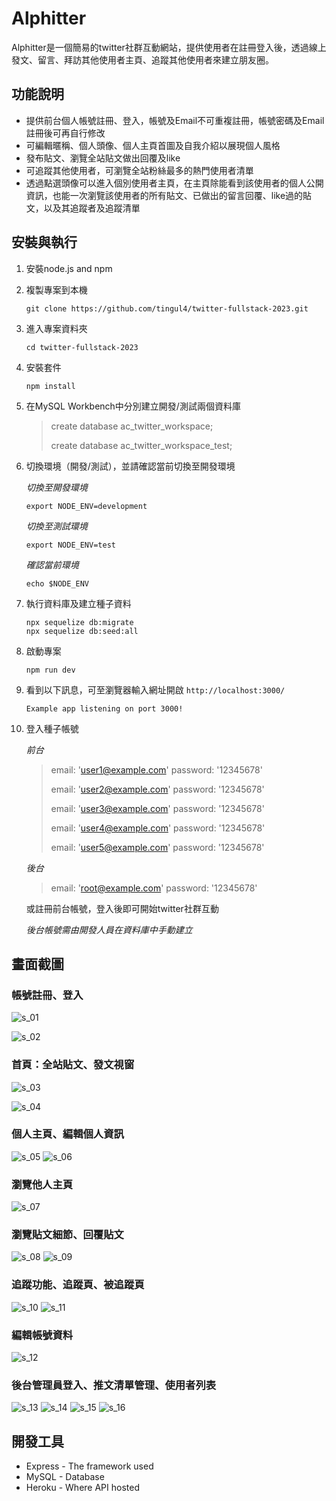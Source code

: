 # Alphitter

Alphitter是一個簡易的twitter社群互動網站，提供使用者在註冊登入後，透過線上發文、留言、拜訪其他使用者主頁、追蹤其他使用者來建立朋友圈。

## 功能說明

- 提供前台個人帳號註冊、登入，帳號及Email不可重複註冊，帳號密碼及Email註冊後可再自行修改
- 可編輯暱稱、個人頭像、個人主頁首圖及自我介紹以展現個人風格
- 發布貼文、瀏覽全站貼文做出回覆及like
- 可追蹤其他使用者，可瀏覽全站粉絲最多的熱門使用者清單
- 透過點選頭像可以進入個別使用者主頁，在主頁除能看到該使用者的個人公開資訊，也能一次瀏覽該使用者的所有貼文、已做出的留言回覆、like過的貼文，以及其追蹤者及追蹤清單

## 安裝與執行

1. 安裝node.js and npm
2. 複製專案到本機
    ```
    git clone https://github.com/tingul4/twitter-fullstack-2023.git
    ```
3. 進入專案資料夾
    ```
    cd twitter-fullstack-2023
    ```
4. 安裝套件
    ```
    npm install
    ```
5. 在MySQL Workbench中分別建立開發/測試兩個資料庫
    >create database ac_twitter_workspace;
    >
    >create database ac_twitter_workspace_test;

6. 切換環境（開發/測試），並請確認當前切換至開發環境 

    *切換至開發環境*
    ```
    export NODE_ENV=development
    ```
    *切換至測試環境*
    ```
    export NODE_ENV=test 
    ```
    *確認當前環境*
    ```
    echo $NODE_ENV 
    ```
7. 執行資料庫及建立種子資料
    ```
    npx sequelize db:migrate
    npx sequelize db:seed:all
    ```
8. 啟動專案
    ```
    npm run dev
    ```

9. 看到以下訊息，可至瀏覽器輸入網址開啟 `http://localhost:3000/`
    ```
    Example app listening on port 3000!
    ```
10. 登入種子帳號 

    *前台*    
    > email: 'user1@example.com'   password: '12345678'
    >
    > email: 'user2@example.com'   password: '12345678'
    >
    > email: 'user3@example.com'   password: '12345678'
    >
    > email: 'user4@example.com'   password: '12345678'
    >
    > email: 'user5@example.com'   password: '12345678'
    
    *後台*    
    > email: 'root@example.com'   password: '12345678'

    或註冊前台帳號，登入後即可開始twitter社群互動

    *後台帳號需由開發人員在資料庫中手動建立*

## 畫面截圖

### 帳號註冊、登入
![s_01](./screenshoots/s_01.png)

![s_02](./screenshoots/s_02.png)

### 首頁：全站貼文、發文視窗
![s_03](./screenshoots/s_03.png)

![s_04](./screenshoots/s_04.png)

### 個人主頁、編輯個人資訊
![s_05](./screenshoots/s_05.png)
![s_06](./screenshoots/s_06.png)

### 瀏覽他人主頁
![s_07](./screenshoots/s_07.png)

### 瀏覽貼文細節、回覆貼文
![s_08](./screenshoots/s_08.png)
![s_09](./screenshoots/s_09.png)

### 追蹤功能、追蹤頁、被追蹤頁
![s_10](./screenshoots/s_10.png)
![s_11](./screenshoots/s_11.png)

### 編輯帳號資料
![s_12](./screenshoots/s_12.png)

### 後台管理員登入、推文清單管理、使用者列表
![s_13](./screenshoots/s_13.png)
![s_14](./screenshoots/s_14.png)
![s_15](./screenshoots/s_15.png)
![s_16](./screenshoots/s_16.png)

## 開發工具

- Express - The framework used
- MySQL - Database
- Heroku - Where API hosted